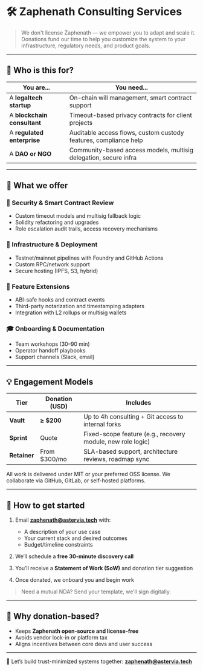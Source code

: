 # 🛠️ Zaphenath Consulting Services

> We don't license Zaphenath — we empower you to adapt and scale it. Donations fund our time to help you customize the system to your infrastructure, regulatory needs, and product goals.

---

## 👥 Who is this for?

| You are...                  | You need...                                                      |
| --------------------------- | ---------------------------------------------------------------- |
| A **legaltech startup**     | On-chain will management, smart contract support                 |
| A **blockchain consultant** | Timeout-based privacy contracts for client projects              |
| A **regulated enterprise**  | Auditable access flows, custom custody features, compliance help |
| A **DAO or NGO**            | Community-based access models, multisig delegation, secure infra |

---

## 🔧 What we offer

### 🔐 Security & Smart Contract Review

- Custom timeout models and multisig fallback logic
- Solidity refactoring and upgrades
- Role escalation audit trails, access recovery mechanisms

### 🧱 Infrastructure & Deployment

- Testnet/mainnet pipelines with Foundry and GitHub Actions
- Custom RPC/network support
- Secure hosting (IPFS, S3, hybrid)

### 🧩 Feature Extensions

- ABI-safe hooks and contract events
- Third-party notarization and timestamping adapters
- Integration with L2 rollups or multisig wallets

### 🎓 Onboarding & Documentation

- Team workshops (30–90 min)
- Operator handoff playbooks
- Support channels (Slack, email)

---

## 💡 Engagement Models

| Tier         | Donation (USD) | Includes                                                    |
| ------------ | -------------- | ----------------------------------------------------------- |
| **Vault**    | **≥ $200**     | Up to 4h consulting + Git access to internal forks          |
| **Sprint**   | Quote          | Fixed-scope feature (e.g., recovery module, new role logic) |
| **Retainer** | From $300/mo   | SLA-based support, architecture reviews, roadmap sync       |

All work is delivered under MIT or your preferred OSS license. We collaborate via GitHub, GitLab, or self-hosted platforms.

---

## 💬 How to get started

1. Email **[zaphenath@astervia.tech](mailto:zaphenath@astervia.tech)** with:

   - A description of your use case
   - Your current stack and desired outcomes
   - Budget/timeline constraints

2. We’ll schedule a **free 30-minute discovery call**
3. You’ll receive a **Statement of Work (SoW)** and donation tier suggestion
4. Once donated, we onboard you and begin work

> Need a mutual NDA? Send your template, we’ll sign digitally.

---

## 🤝 Why donation-based?

- Keeps **Zaphenath open-source and license-free**
- Avoids vendor lock-in or platform tax
- Aligns incentives between core devs and user success

---

📩 Let’s build trust-minimized systems together: **[zaphenath@astervia.tech](mailto:zaphenath@astervia.tech)**

